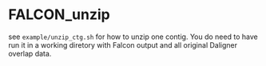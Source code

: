 # FALCON_unzip

see `example/unzip_ctg.sh` for how to unzip one contig. You do need to have run it in a working diretory with Falcon output and all original Daligner overlap data.
